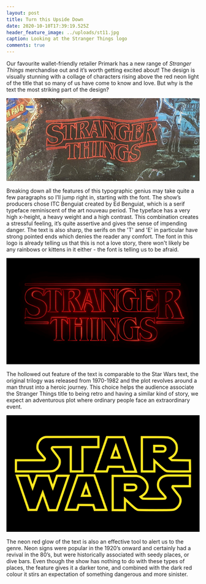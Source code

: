 ```yaml
---
layout: post
title: Turn this Upside Down
date: 2020-10-10T17:39:19.525Z
header_feature_image: ../uploads/st11.jpg
caption: Looking at the Stranger Things logo
comments: true
---
```

Our favourite wallet-friendly retailer Primark has a new range of *Stranger Things* merchandise out and it’s worth getting excited about! The design is visually stunning with a collage of characters rising above the red neon light of the title that so many of us have come to know and love. But why is the text the most striking part of the design?

!['Stranger Things' T-shirt design featuring the striking red logo](../uploads/st21.jpg)

Breaking down all the features of this typographic genius may take quite a few paragraphs so I’ll jump right in, starting with the font. The show’s producers chose ITC Benguiat created by Ed Benguiat, which is a serif typeface reminiscent of the art nouveau period. The typeface has a very high x-height, a heavy weight and a high contrast. This combination creates a stressful feeling, it’s quite assertive and gives the sense of impending danger. The text is also sharp, the serifs on the 'T' and 'E' in particular have strong pointed ends which denies the reader any comfort. The font in this logo is already telling us that this is not a love story, there won't likely be any rainbows or kittens in it either - the font is telling us to be afraid.

![Source: Wikipedia](../uploads/stranger_things_logo.png)

The hollowed out feature of the text is comparable to the Star Wars text, the original trilogy was released from 1970-1982 and the plot revolves around a man thrust into a heroic journey. This choice helps the audience associate the Stranger Things title to being retro and having a similar kind of story, we expect an adventurous plot where ordinary people face an extraordinary event.

![Source: Wikipedia](../uploads/694px-star_wars_logo.svg.png)

The neon red glow of the text is also an effective tool to alert us to the genre. Neon signs were popular in the 1920’s onward and certainly had a revival in the 80’s, but were historically associated with seedy places, or dive bars. Even though the show has nothing to do with these types of places, the feature gives it a darker tone, and combined with the dark red colour it stirs an expectation of something dangerous and more sinister.